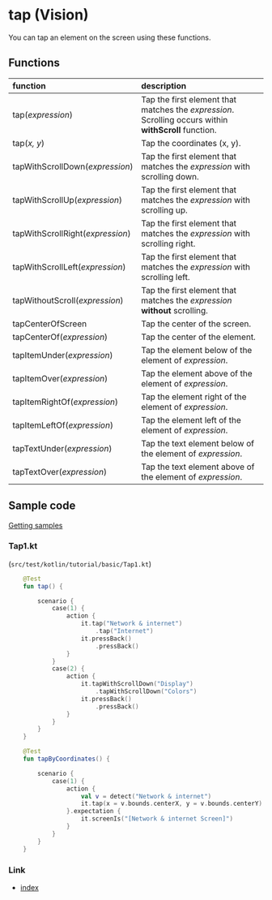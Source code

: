 # tap (Vision)

You can tap an element on the screen using these functions.

## Functions

| function                         | description                                                                                           |
|:---------------------------------|:------------------------------------------------------------------------------------------------------|
| tap(_expression_)                | Tap the first element that matches the _expression_. Scrolling occurs within **withScroll** function. |
| tap(_x, y_)                      | Tap the coordinates (x, y).                                                                           |
| tapWithScrollDown(_expression_)  | Tap the first element that matches the _expression_ with scrolling down.                              |
| tapWithScrollUp(_expression_)    | Tap the first element that matches the _expression_ with scrolling up.                                |
| tapWithScrollRight(_expression_) | Tap the first element that matches the _expression_ with scrolling right.                             |
| tapWithScrollLeft(_expression_)  | Tap the first element that matches the _expression_ with scrolling left.                              |
| tapWithoutScroll(_expression_)   | Tap the first element that matches the _expression_ **without** scrolling.                            |
| tapCenterOfScreen                | Tap the center of the screen.                                                                         |
| tapCenterOf(_expression_)        | Tap the center of the element.                                                                        |
| tapItemUnder(_expression_)       | Tap the element below of the element of _expression_.                                                 |
| tapItemOver(_expression_)        | Tap the element above of the element of _expression_.                                                 |
| tapItemRightOf(_expression_)     | Tap the element right of the element of _expression_.                                                 |
| tapItemLeftOf(_expression_)      | Tap the element left of the element of _expression_.                                                  |
| tapTextUnder(_expression_)       | Tap the text element below of the element of _expression_.                                            |
| tapTextOver(_expression_)        | Tap the text element above of the element of _expression_.                                            |

## Sample code

[Getting samples](../../../getting_samples.md)

### Tap1.kt

(`src/test/kotlin/tutorial/basic/Tap1.kt`)

```kotlin
    @Test
    fun tap() {

        scenario {
            case(1) {
                action {
                    it.tap("Network & internet")
                        .tap("Internet")
                    it.pressBack()
                        .pressBack()
                }
            }
            case(2) {
                action {
                    it.tapWithScrollDown("Display")
                        .tapWithScrollDown("Colors")
                    it.pressBack()
                        .pressBack()
                }
            }
        }
    }

    @Test
    fun tapByCoordinates() {

        scenario {
            case(1) {
                action {
                    val v = detect("Network & internet")
                    it.tap(x = v.bounds.centerX, y = v.bounds.centerY)
                }.expectation {
                    it.screenIs("[Network & internet Screen]")
                }
            }
        }
    }
```

### Link

- [index](../../../../index.md)
